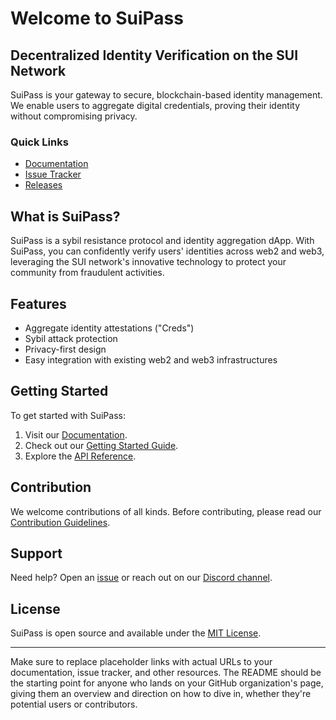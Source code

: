 # Welcome to SuiPass

## Decentralized Identity Verification on the SUI Network

SuiPass is your gateway to secure, blockchain-based identity management. We enable users to aggregate digital credentials, proving their identity without compromising privacy.

### Quick Links
- [Documentation](https://github.com/SuiPass/suipass/docs)
- [Issue Tracker](https://github.com/SuiPass/suipass/issues)
- [Releases](https://github.com/SuiPass/suipass/releases)

## What is SuiPass?
SuiPass is a sybil resistance protocol and identity aggregation dApp. With SuiPass, you can confidently verify users' identities across web2 and web3, leveraging the SUI network's innovative technology to protect your community from fraudulent activities.

## Features
- Aggregate identity attestations ("Creds")
- Sybil attack protection
- Privacy-first design
- Easy integration with existing web2 and web3 infrastructures

## Getting Started
To get started with SuiPass:
1. Visit our [Documentation](https://github.com/SuiPass/suipass/docs).
2. Check out our [Getting Started Guide](https://github.com/SuiPass/suipass/docs/getting-started.md).
3. Explore the [API Reference](https://github.com/SuiPass/suipass/docs/api-reference.md).

## Contribution
We welcome contributions of all kinds. Before contributing, please read our [Contribution Guidelines](CONTRIBUTING.md).

## Support
Need help? Open an [issue](https://github.com/SuiPass/suipass/issues) or reach out on our [Discord channel](#).

## License
SuiPass is open source and available under the [MIT License](LICENSE).

---

Make sure to replace placeholder links with actual URLs to your documentation, issue tracker, and other resources. The README should be the starting point for anyone who lands on your GitHub organization's page, giving them an overview and direction on how to dive in, whether they're potential users or contributors.
